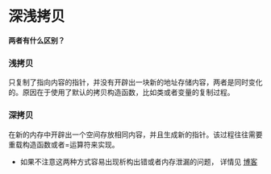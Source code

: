 # 深浅拷贝

**两者有什么区别？**

### 浅拷贝
  只复制了指向内容的指针，并没有开辟出一块新的地址存储内容，两者是同时变化的。原因在于使用了默认的拷贝构造函数，比如类或者变量的复制过程。

### 深拷贝
  在新的内存中开辟出一个空间存放相同内容，并且生成新的指针。该过程往往需要重载构造函数或者=运算符来实现。

- 如果不注意这两种方式容易出现析构出错或者内存泄漏的问题，
  详情见 [博客](https://www.cnblogs.com/vipchenwei/p/7294416.html)
